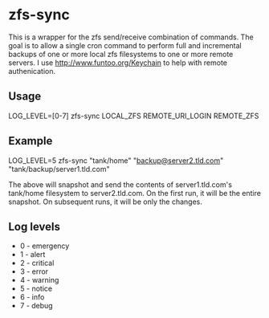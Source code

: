 # zfs-sync

This is a wrapper for the zfs send/receive combination of commands.  The goal is to allow a single cron command to perform full and incremental backups of one or more local zfs filesystems to one or more remote servers.  I use http://www.funtoo.org/Keychain to help with remote authenication.

## Usage

LOG_LEVEL=[0-7] zfs-sync LOCAL_ZFS REMOTE_URI_LOGIN REMOTE_ZFS

## Example
LOG_LEVEL=5 zfs-sync "tank/home" "backup@server2.tld.com" "tank/backup/server1.tld.com"

The above will snapshot and send the contents of server1.tld.com's tank/home filesystem to server2.tld.com.  On the first run, it will be the entire snapshot.  On subsequent runs, it will be only the changes.

## Log levels

 * 0 - emergency
 * 1 - alert
 * 2 - critical
 * 3 - error
 * 4 - warning
 * 5 - notice
 * 6 - info
 * 7 - debug
